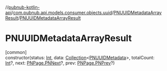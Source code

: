 //[pubnub-kotlin-api](../../../index.md)/[com.pubnub.api.models.consumer.objects.uuid](../index.md)/[PNUUIDMetadataArrayResult](index.md)/[PNUUIDMetadataArrayResult](-p-n-u-u-i-d-metadata-array-result.md)

# PNUUIDMetadataArrayResult

[common]\
constructor(status: [Int](https://kotlinlang.org/api/latest/jvm/stdlib/kotlin/-int/index.html), data: [Collection](https://kotlinlang.org/api/latest/jvm/stdlib/kotlin.collections/-collection/index.html)&lt;[PNUUIDMetadata](../-p-n-u-u-i-d-metadata/index.md)&gt;, totalCount: [Int](https://kotlinlang.org/api/latest/jvm/stdlib/kotlin/-int/index.html)?, next: [PNPage.PNNext](../../com.pubnub.api.models.consumer.objects/-p-n-page/-p-n-next/index.md)?, prev: [PNPage.PNPrev](../../com.pubnub.api.models.consumer.objects/-p-n-page/-p-n-prev/index.md)?)
